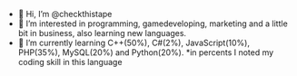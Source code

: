 - 👋 Hi, I’m @checkthistape
- 👀 I’m interested in programming, gamedeveloping, marketing and a little bit in business, also learning new languages.
- 🌱 I’m currently learning C++(50%), C#(2%), JavaScript(10%), PHP(35%), MySQL(20%) and Python(20%). *in percents I noted my coding skill in this language

<!---
checkthistape/checkthistape is a ✨ special ✨ repository because its `README.md` (this file) appears on your GitHub profile.
You can click the Preview link to take a look at your changes.
--->
